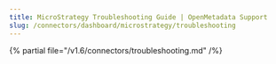 ```yaml
---
title: MicroStrategy Troubleshooting Guide | OpenMetadata Support
slug: /connectors/dashboard/microstrategy/troubleshooting
---
```


{% partial file="/v1.6/connectors/troubleshooting.md" /%}
